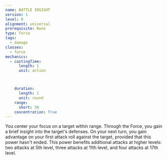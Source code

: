 ```yaml
---
name: BATTLE INSIGHT
version: 1
level: 0
alignment: universal
prerequisite: None
type: force
tags:
  - damage
classes:
  - force
mechanics:
  - castingTime:
      length: 1
      unit: action



    duration:
      length: 1
      unit: round
    range:
      short: 30
    concentration: True
---
```

You center your focus on a target within range.
Through the Force, you gain a brief insight into the
target's defenses. On your next turn, you gain
advantage on your first attack roll against the target,
provided that this power hasn't ended.
This power benefits additional attacks at higher
levels: two attacks at 5th level, three attacks at 11th
level, and four attacks at 17th level.

    